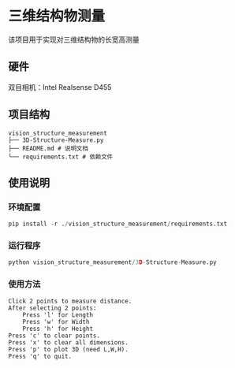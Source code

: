 # 三维结构物测量

该项目用于实现对三维结构物的长宽高测量

## 硬件

双目相机：Intel Realsense D455

## 项目结构

```plaintext
vision_structure_measurement
├── 3D-Structure-Measure.py
├── README.md # 说明文档
└── requirements.txt # 依赖文件
```

## 使用说明

### 环境配置

```python
pip install -r ./vision_structure_measurement/requirements.txt
```

### 运行程序

```python
python vision_structure_measurement/3D-Structure-Measure.py 
```

### 使用方法

```plaintext
Click 2 points to measure distance.
After selecting 2 points:
    Press 'l' for Length
    Press 'w' for Width
    Press 'h' for Height
Press 'c' to clear points.
Press 'x' to clear all dimensions.
Press 'p' to plot 3D (need L,W,H).
Press 'q' to quit.
```
